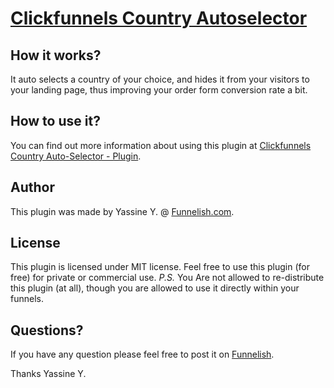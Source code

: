 # [Clickfunnels Country Autoselector](https://funnelish.com/t/plugin-free-clickfunnels-country-autoselector/81)

## How it works?
It auto selects a country of your choice, and hides it from your visitors to your landing page, thus improving your order form conversion rate a bit.

## How to use it?
You can find out more information about using this plugin at [Clickfunnels Country Auto-Selector - Plugin](https://funnelish.com/t/plugin-free-clickfunnels-country-autoselector/81).

## Author
This plugin was made by Yassine Y. @ [Funnelish.com](https://funnelish.com).

## License
This plugin is licensed under MIT license. Feel free to use this plugin (for free) for private or commercial use.
*P.S.* You Are not allowed to re-distribute this plugin (at all), though you are allowed to use it directly within your funnels.

## Questions?
If you have any question please feel free to post it on [Funnelish](https://funnelish.com).


Thanks
Yassine Y.
